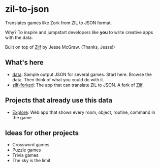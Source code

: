 # zil-to-json

Translates games like Zork from ZIL to JSON format.

Why? To inspire and jumpstart developers like **you** to write creative apps with the data.

Built on top of [Zilf](https://foss.heptapod.net/zilf/zilf) by Jesse McGraw. (Thanks, Jesse!)

## What's here

- [data](https://github.com/zork-playground/zil-to-json/tree/main/data): Sample output JSON for several games. Start here. Browse the data. Then think of what you could do with it.
- [zilf-forked](https://github.com/zork-playground/zil-to-json/tree/main/zilf-forked): The app that can translate ZIL to JSON. A fork of [Zilf](https://foss.heptapod.net/zilf/zilf).

## Projects that already use this data

  - [Explore](https://zork-playground.github.io/explore): Web app that shows every room, object, routine, command in the game

## Ideas for other projects

  - Crossword games
  - Puzzle games
  - Trivia games
  - The sky is the limit

